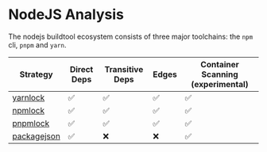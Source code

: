 # NodeJS Analysis

The nodejs buildtool ecosystem consists of three major toolchains: the `npm` cli, `pnpm` and `yarn`.

| Strategy                      | Direct Deps        | Transitive Deps          | Edges              | Container Scanning (experimental) |
| ----------------------------- | ------------------ | ------------------ | ------------------ | --------------------------------- |
| [yarnlock](yarn.md)           | :white_check_mark: | :white_check_mark: | :white_check_mark: | :white_check_mark:                |
| [npmlock](npm-lockfile.md)    | :white_check_mark: | :white_check_mark: | :white_check_mark: | :white_check_mark:                |
| [pnpmlock](pnpm.md)           | :white_check_mark: | :white_check_mark: | :white_check_mark: | :white_check_mark:                |
| [packagejson](packagejson.md) | :white_check_mark: | :x:                | :x:                | :white_check_mark:                |
